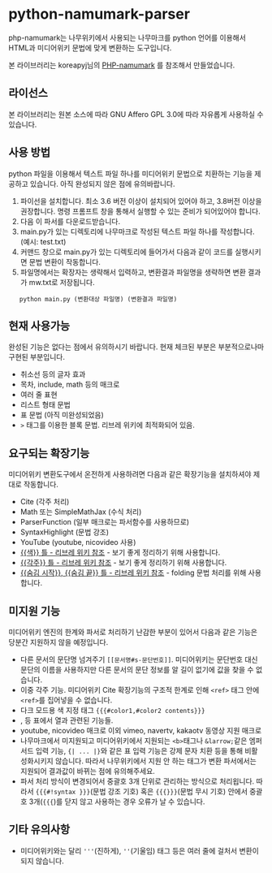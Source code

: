 # python-namumark-parser
php-namumark는 나무위키에서 사용되는 나무마크를 python 언어를 이용해서 HTML과 미디어위키 문법에 맞게 변환하는 도구입니다.

본 라이브러리는 koreapyj님의 [PHP-namumark](https://github.com/koreapyj/php-namumark) 를 참조해서 만들었습니다. 

## 라이선스
본 라이브러리는 원본 소스에 따라 GNU Affero GPL 3.0에 따라 자유롭게 사용하실 수 있습니다. 

## 사용 방법
python 파일을 이용해서 텍스트 파일 하나를 미디어위키 문법으로 치환하는 기능을 제공하고 있습니다. 아직 완성되지 않은 점에 유의바랍니다.

1. 파이선을 설치합니다. 최소 3.6 버전 이상이 설치되어 있어야 하고, 3.8버전 이상을 권장합니다. 명령 프롬프트 창을 통해서 실행할 수 있는 준비가 되어있어야 합니다.
1. 다음 이 파서를 다운로드받습니다. 
1. main.py가 있는 디렉토리에 나무마크로 작성된 텍스트 파일 하나를 작성합니다. (예시: test.txt)
1. 커맨드 창으로 main.py가 있는 디렉토리에 들어가서 다음과 같이 코드를 실행시키면 문법 변환이 작동합니다.
1. 파일명에서는 확장자는 생략해서 입력하고, 변환결과 파일명을 생략하면 변환 결과가 mw.txt로 저장됩니다.
```
   python main.py (변환대상 파일명) (변환결과 파일명)
```

## 현재 사용가능
완성된 기능은 없다는 점에서 유의하시기 바랍니다. 현재 체크된 부분은 부분적으로나마 구현된 부분입니다.

* 취소선 등의 글자 효과
* 목차, include, math 등의 매크로
* 여러 줄 표현
* 리스트 형태 문법
* 표 문법 (아직 미완성되었음)
* `>` 태그를 이용한 블록 문법. 리브레 위키에 최적화되어 있음. 


## 요구되는 확장기능

미디어위키 변환도구에서 온전하게 사용하려면 다음과 같은 확장기능을 설치하셔야 제대로 작동합니다.
* Cite (각주 처리)
* Math 또는 SimpleMathJax (수식 처리)
* ParserFunction (일부 매크로는 파서함수를 사용하므로)
* SyntaxHighlight (문법 강조)
* YouTube (youtube, nicovideo 사용) 
* [{{색}} 틀 - 리브레 위키 참조](https://librewiki.net/wiki/틀:색) - 
  보기 좋게 정리하기 위해 사용합니다.
* [{{각주}} 틀 - 리브레 위키 참조](https://librewiki.net/wiki/틀:각주) - 
  보기 좋게 정리하기 위해 사용합니다.
* [{{숨김 시작}}, {{숨김 끝}} 틀 - 리브레 위키 참조](https://librewiki.net/wiki/틀:숨김_시작) - 
  folding 문법 처리를 위해 사용합니다.

## 미지원 기능
미디어위키 엔진의 한계와 파서로 처리하기 난감한 부분이 있어서 다음과 같은 기능은 당분간 지원하지 않을 예정입니다.
* 다른 문서의 문단명 넘겨주기 `[[문서명#s-문단번호]]`. 미디어위키는 문단번호 대신 문단의 이름을 사용하지만 
  다른 문서의 문단 정보를 알 길이 없기에 값을 찾을 수 없습니다.
* 이중 각주 기능. 미디어위키 Cite 확장기능의 구조적 한계로 인해 `<ref>` 태그 안에 `<ref>`를 집어넣을 수 없습니다.
* 다크 모드용 색 지정 태그 `{{{#color1,#color2 contents}}}`
* <colcolor>, <colbgcolor> 등 표에서 열과 관련된 기능들. 
* youtube, nicovideo 매크로 이외 vimeo, navertv, kakaotv 동영상 지원 매크로
* 나무마크에서 미지원되고 미디어위키에서 지원되는 `<b>`태그나 `&larrow;`같은 엠퍼서드 입력 기능, `{| ... |}`와 같은 표 입력 기능은 
강제 문자 치환 등을 통해 비활성화시키지 않습니다. 따라서 나무위키에서 지원 안 하는 태그가 변환 파서에서는 지원되어 결과값이 바뀌는 점에 유의해주세요.
* 파서 처리 방식이 변경되어서 중괄호 3개 단위로 관리하는 방식으로 처리욉니다. 따라서 `{{{#!syntax }}}`(문법 강조 기호) 혹은 `{{{}}}`(문법 무시 기호) 
안에서 중괄호 3개(`{{{`)를 닫지 않고 사용하는 경우 오류가 날 수 있습니다.
  
## 기타 유의사항
* 미디어위키와는 달리 `'''`(진하게), `''`(기울임) 태그 등은 여러 줄에 걸처서 변환이 되지 않습니다.